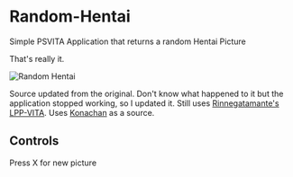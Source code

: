 # Random-Hentai
Simple PSVITA Application that returns a random Hentai Picture


That's really it. 

![Random Hentai](https://img.rookmine.com/200107100127.png)

Source updated from the original. Don't know what happened to it but the application stopped working, so I updated it. Still uses [Rinnegatamante's LPP-VITA](https://github.com/Rinnegatamante/lpp-vita). Uses [Konachan](http://konachan.com) as a source.

## Controls
Press X for new picture
